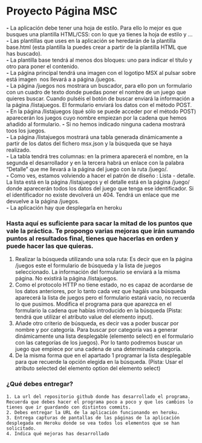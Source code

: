 # Proyecto Página MSC

**-** La aplicación debe tener una hoja de estilo. Para ello lo mejor es que busques una plantilla HTML/CSS: con lo que ya tienes la hoja de estilo y ...  
**-** Las plantillas que uses en la aplicación se heredarán de la plantilla base.html (esta plantilla la puedes crear a partir de la plantilla HTML que has buscado).  
**-** La plantilla base tendrá al menos dos bloques: uno para indicar el título y otro para poner el contenido.  
**-** La página principal tendrá una imagen con el logotipo MSX al pulsar sobre está imagen  nos llevará a a página /juegos.  
**-** La página /juegos nos mostrara un buscador, para ello pon un formulario con un cuadro de texto donde puedas poner el nombre de un juego que quieres buscar. Cuando pulséis el botón de buscar enviará la información a la página /listajuegos. El formulario enviará los datos con el método POST.  
**-** En la página /listajuegos (qué sólo se puede acceder por el método POST) aparecerán los juegos cuyo nombre empiezan por la cadena que hemos añadido al formulario. **-** Si no hemos indicado ninguna cadena mostrará toos los juegos.  
**-** La página /listajuegos mostrará una tabla generada dinámicamente a partir de los datos del fichero msx.json y la búsqueda que se haya realizado.  
**-** La tabla tendrá tres columnas: en la primera aparecerá el nombre, en la segunda el desarrollador y en la tercera habrá un enlace con la palabra “Detalle” que me llevará a la página del juego con la ruta /juego/<identificador>.  
**-** Como ves, estamos volviendo a hacer el patrón de diseño : Lista - detalle. La lista está en la página /listajuegos y el detalle está en la página /juego/<identificador> donde aparecerán todos los datos del juego que tenga ese identificador. Si el identificador no existe devolverá un 404. Tendrá un enlace que me devuelve a la página /juegos.  
**-** La aplicación hay que desplegarla en heroku  

### Hasta aquí es suficiente para sacar la mitad de los puntos que vale la práctica. Te propongo varias mejoras que irán sumando puntos al resultados final, tienes que hacerlas en orden y puede hacer las que quieras.  
1. Realizar la búsqueda utilizando una sola ruta: Es decir que en la página /juegos este el formulario de búsqueda y la lista de juegos seleccionado. La información del formulario se enviará a la misma página. No existirá la página /listajuegos.  
2. Como el protocolo HTTP no tiene estado, no es capaz de acordarse de los datos anteriores, por lo tanto cada vez que hagáis una búsqueda aparecerá la lista de juegos pero el formulario estará vacío, no recuerda lo que pusimos. Modifica el programa para que aparezca en el formulario la cadena que habías introducido en la búsqueda (Pista: tendrá que utilizar el atributo value del elemento input).  
3. Añade otro criterio de búsqueda, es decir vas a poder buscar por nombre y por categoría. Para buscar por categoría vas a generar dinámicamente una lista desplegable (elemento select) en el formulario con las categorías de los juegos). Por lo tanto podremos buscar un juego que empiece por una cadena de una determinada categoría.  
4. De la misma forma que en el apartado 1 programar la lista desplegable para que recuerde la opción elegida en la búsqueda. (Pista: Usar el atributo selected del elemento option del elemento select)

### ¿Qué debes entregar?
    1. La url del repositorio github donde has desarrollado el programa. Recuerda que debes hacer el programa poco a poco y que los cambios lo tienes que ir guardando con distintos commits.
    2. Debes entregar la URL de la aplicación funcionando en heroku.
    3. Entrega capturas de pantallas de las páginas de la aplicación desplegada en Heroku donde se vea todos los elementos que se han solicitado.
    4. Indica qué mejoras has desarrollado 
